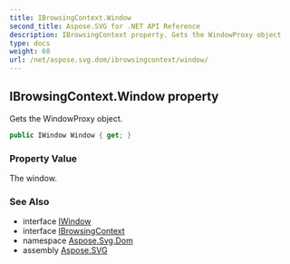 ```yaml
---
title: IBrowsingContext.Window
second_title: Aspose.SVG for .NET API Reference
description: IBrowsingContext property. Gets the WindowProxy object
type: docs
weight: 60
url: /net/aspose.svg.dom/ibrowsingcontext/window/
---
```

## IBrowsingContext.Window property

Gets the WindowProxy object.

```csharp
public IWindow Window { get; }
```

### Property Value

The window.

### See Also

* interface [IWindow](../../../aspose.svg.window/iwindow/)
* interface [IBrowsingContext](../)
* namespace [Aspose.Svg.Dom](../../../aspose.svg.dom/)
* assembly [Aspose.SVG](../../../)

